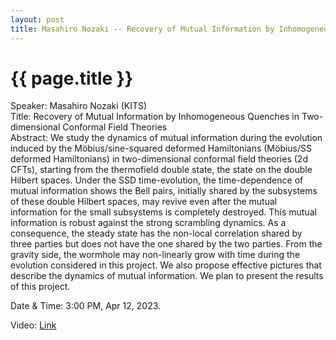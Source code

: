 ```yaml
---
layout: post
title: Masahiro Nozaki -- Recovery of Mutual Information by Inhomogeneous Quenches in Two-dimensional Conformal Field Theories
---
```


{{ page.title }}
================

Speaker: Masahiro Nozaki (KITS)  
Title:  Recovery of Mutual Information by Inhomogeneous Quenches in Two-dimensional Conformal Field Theories  
Abstract: We study the dynamics of mutual information during the evolution induced by the Möbius/sine-squared deformed Hamiltonians (Möbius/SS deformed Hamiltonians) in two-dimensional conformal field theories (2d CFTs), starting from the thermofield double state, the state on the double Hilbert spaces. Under the SSD time-evolution, the time-dependence of mutual information shows the Bell pairs, initially shared by the subsystems of these double Hilbert spaces, may revive even after the mutual information for the small subsystems is completely destroyed. This mutual information is robust against the strong scrambling dynamics. As a consequence, the steady state has the non-local correlation shared by three parties but does not have the one shared by the two parties. From the gravity side, the wormhole may non-linearly grow with time during the evolution considered in this project. We also propose effective pictures that describe the dynamics of mutual information. We plan to present the results of this project.     

Date & Time: 3:00 PM, Apr 12, 2023.  

Video: [Link](https://www.bilibili.com/video/BV1gs4y1P7pe/?share_source=copy_web&vd_source=24b177539d23769c10e3e2d6f6e5e60d)  